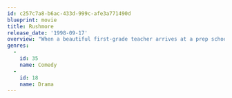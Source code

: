 ```yaml
---
id: c257c7a8-b6ac-433d-999c-afe3a771490d
blueprint: movie
title: Rushmore
release_date: '1998-09-17'
overview: "When a beautiful first-grade teacher arrives at a prep school, she soon attracts the attention of an ambitious teenager named Max, who quickly falls in love with her. Max turns to the father of two of his schoolmates for advice on how to woo the teacher. However, the situation soon gets complicated when Max's new friend becomes involved with her, setting the two pals against one another in a war for her attention."
genres:
  -
    id: 35
    name: Comedy
  -
    id: 18
    name: Drama
---
```

